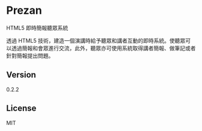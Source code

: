 Prezan
======

HTML5 即時簡報聽眾系統

透過 HTML5 技術，建造一個演講時給予聽眾和講者互動的即時系統。使聽眾可以透過簡報和會眾進行交流，此外，聽眾亦可使用系統取得講者簡報、做筆記或者針對簡報提出問題。

Version
----

0.2.2

License
----

MIT

